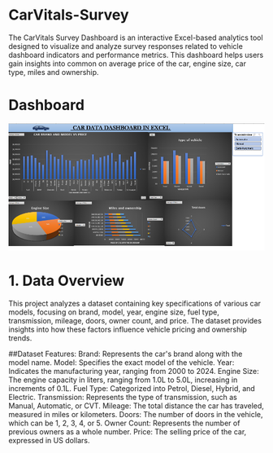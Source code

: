 # CarVitals-Survey
The CarVitals Survey Dashboard is an interactive Excel-based analytics tool designed to visualize and analyze survey responses related to vehicle dashboard indicators and performance metrics. This dashboard helps users gain insights into common on average price of the car, engine size, car type, miles and ownership.
# Dashboard
![image alt](https://github.com/LalithaSarma14/CarVitals-Survey/blob/87e10f65d6dc9885110ef6e02eaa372dbd5a1a01/car_dashboard_overall.png)
# 1. Data Overview
This project analyzes a dataset containing key specifications of various car models, focusing on brand, model, year, engine size, fuel type, transmission, mileage, doors, owner count, and price. The dataset provides insights into how these factors influence vehicle pricing and ownership trends.

##Dataset Features:
Brand: Represents the car's brand along with the model name.
Model: Specifies the exact model of the vehicle.
Year: Indicates the manufacturing year, ranging from 2000 to 2024.
Engine Size: The engine capacity in liters, ranging from 1.0L to 5.0L, increasing in increments of 0.1L.
Fuel Type: Categorized into Petrol, Diesel, Hybrid, and Electric.
Transmission: Represents the type of transmission, such as Manual, Automatic, or CVT.
Mileage: The total distance the car has traveled, measured in miles or kilometers.
Doors: The number of doors in the vehicle, which can be 1, 2, 3, 4, or 5.
Owner Count: Represents the number of previous owners as a whole number.
Price: The selling price of the car, expressed in US dollars.


